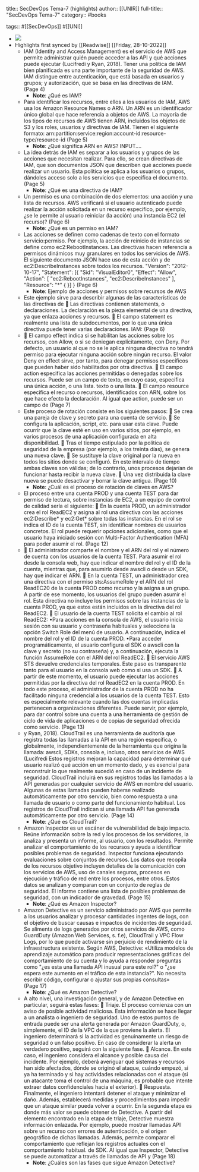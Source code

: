 title:: SecDevOps Tema-7 (highlights)
author:: [[UNIR]]
full-title:: "SecDevOps Tema-7"
category:: #books

tags:: #[[SecDevOps]] #[[UNI]]

- ![](https://readwise-assets.s3.amazonaws.com/media/uploaded_book_covers/profile_22942/63fa058f-dfb0-4855-8aa0-8ab56f3d5df5.jpg)
- Highlights first synced by [[Readwise]] [[Friday, 28-10-2022]]
	- IAM  (Identity  and  Access  Management)  es  el  servicio  de  AWS  que  permite administrar quién puede acceder a las API y qué acciones puede ejecutar (Lucifredi y Ryan, 2018). Tener una política de IAM bien planificada es una parte importante de la seguridad de AWS. IAM distingue entre autenticación, que está basada en usuarios y grupos; y autorización, que se basa en las directivas de IAM. (Page 4)
		- **Note**: ¿Qué es IAM?
	- Para identificar los recursos, entre ellos a los usuarios de IAM, AWS usa los Amazon Resource Names o ARN. Un ARN es un identificador único global que hace referencia a objetos de AWS. La mayoría de los tipos de recursos de AWS tienen ARN, incluidos los objetos de S3 y los roles, usuarios y directivas de IAM. Tienen el siguiente formato: arn:partition:service:region:account-id:resource-type/resource-id (Page 5)
		- **Note**: ¿Qué significa ARN en AWS? INPUT....
	- La idea detrás de IAM es separar a los usuarios y grupos de las acciones que necesitan realizar.  Para  ello,  se  crean  directivas  de  IAM,  que  son  documentos  JSON  que describen qué acciones puede realizar un usuario. Esta política se aplica a los usuarios o grupos, dándoles acceso solo a los servicios que especifica el documento. (Page 5)
		- **Note**: ¿Qué es una directiva de IAM?
	- Un  permiso  es  una  combinación  de  dos  elementos:  una  acción  y  una  lista  de recursos. AWS verificará si el usuario autenticado puede realizar la acción solicitada en un recurso específico, por ejemplo, ¿se le permite al usuario reiniciar (la acción) una instancia EC2 (el recurso)? (Page 6)
		- **Note**: ¿Qué es un permiso en IAM?
	- Las acciones se definen como  cadenas de texto con el formato  servicio:permiso. Por ejemplo, la acción de reinicio de instancias se define como ec2:RebootInstances. Las directivas hacen referencia a permisos dinámicos muy granulares en todos los servicios  de  AWS.  El  siguiente  documento  JSON  hace  uso  de  esta  acción  y  de ec2:DescribeInstances sobre todos los recursos. "Version": "2012-10-17", "Statement": [{ "Sid": "VisualEditor0", "Effect": "Allow", "Action": [ "ec2:RebootInstances", "ec2:DescribeInstances" ], "Resource": "*" { }] } (Page 6)
		- **Note**: Ejemplo de acciones y permisos sobre recursos de AWS
	- Este ejemplo sirve para describir algunas de las características de las directivas de   Las directivas contienen  statements, o declaraciones. La declaración es la pieza elemental de una directiva, ya que enlaza acciones y recursos.   El  campo  statement  es  realmente una  lista  de  subdocumentos, por  lo  que  una única directiva puede tener varias declaraciones. IAM: (Page 6)
	-   El campo effect indica si se habilitan las acciones sobre los recursos, con Allow, o si se deniegan explícitamente, con Deny. Por defecto, un usuario al que no se le aplica  ninguna  directiva  no  tendrá  permiso  para  ejecutar  ninguna  acción  sobre ningún recurso. El valor  Deny en  effect sirve, por tanto, para denegar permisos específicos que pueden haber sido habilitados por otra directiva.   El  campo  action  especifica  las  acciones  permitidas  o  denegadas  sobre  los recursos. Puede ser un campo de texto, en cuyo caso, especifica una única acción, o una lista. texto o una lista.   El campo resource especifica el recurso o recursos, identificados con ARN, sobre los que hace efecto la declaración. Al igual que  action, puede ser un campo de (Page 7)
	- Este  proceso  de  rotación consiste en los siguientes pasos:   Se crea una pareja de clave y secreto para una cuenta de servicio.   Se configura la aplicación, script, etc. para usar esta clave. Puede ocurrir que la clave  esté  en  uso  en  varios  sitios,  por  ejemplo,  en  varios  procesos  de  una aplicación configurada en alta disponibilidad.   Tras el tiempo estipulado por la política de seguridad de la empresa (por ejemplo, a los treinta días), se genera una nueva clave.   Se sustituye la clave original por la nueva en todos los sitios donde se configuró. En  este  intervalo  de  tiempo  ambas  claves  son  válidas;  de  lo  contrario,  unos procesos dejarían de funcionar hasta recibir la nueva clave.   Una vez distribuida la clave nueva se puede desactivar y borrar la clave antigua. (Page 10)
		- **Note**: ¿Cuál es el proceso de rotación de claves en AWS?
	- El proceso entre una cuenta PROD y una cuenta TEST para dar permiso de lectura, sobre instancias de EC2, a un equipo de control de calidad sería el siguiente:   En la cuenta PROD, un administrador crea el rol ReadEC2 y asigna al rol una directiva con las acciones ec2:Describe* y ec2:Get* sobre todas las instancias. En el rol se indica el ID de la cuenta TEST, sin identificar nombres de usuarios concretos. El rol puede requerir opciones adicionales, como que el usuario haya iniciado sesión con Multi-Factor Authentication (MFA) para poder asumir el rol. (Page 12)
	-   El administrador comparte el nombre y el ARN del rol y el número de cuenta con los usuarios de la cuenta TEST. Para asumir el rol desde la consola web, hay que indicar el nombre del rol y el ID de la cuenta, mientras que, para asumirlo desde awscli o desde un SDK, hay que indicar el ARN.   En  la  cuenta  TEST,  un  administrador  crea  una  directiva  con  el  permiso sts:AssumeRole  y  el  ARN  del  rol  ReadEC20  de  la  cuenta  PROD  como  recurso  y  la asigna a un grupo. A partir de ese momento, los usuarios del grupo pueden asumir el rol. Esta directiva no incluye los permisos sobre las instancias de la cuenta PROD, ya que estos están incluidos en la directiva del rol ReadEC2.   El usuario de la cuenta TEST solicita el cambio al rol ReadEC2: •Para acciones en la consola de AWS, el usuario inicia sesión con su usuario y contraseña habituales y selecciona la opción Switch Role del menú de usuario. A continuación, indica el nombre del rol y el ID de la cuenta PROD. •Para acceder programáticamente, el usuario configura el SDK o awscli con la clave  y  secreto  (no  su  contraseña)  y,  a  continuación,  ejecuta  la  función AssumeRole con el ARN del rol ReadEC2.   El servicio AWS STS devuelve credenciales temporales. Este paso es transparente tanto para el usuario en la consola web como si usa un SDK.   A partir de este momento, el usuario puede ejecutar las acciones permitidas por la directiva del rol ReadEC2 en la cuenta PROD. En todo este proceso, el administrador de la cuenta  PROD no ha facilitado ninguna credencial a los usuarios de la cuenta TEST. Esto es especialmente relevante cuando las dos cuentas implicadas pertenecen a organizaciones diferentes. Puede servir, por ejemplo, para dar control sobre una cuenta a una herramienta de gestión de ciclo de vida de aplicaciones o de copias de seguridad ofrecida como servicio. (Page 13)
	- y Ryan, 2018). CloudTrail es una herramienta de auditoría que registra todas las llamadas a la API en una región específica, o globalmente, independientemente de la herramienta que origina la llamada: awscli, SDKs, consola e, incluso, otros servicios de AWS (Lucifredi Estos registros mejoran la capacidad para determinar qué usuario realizó qué acción en  un  momento dado,  y  es  esencial  para  reconstruir  lo que realmente  sucedió en caso  de  un  incidente  de  seguridad.  CloudTrail  incluirá  en  sus  registros  todas  las llamadas a la API generadas por cualquier servicio de AWS en nombre del usuario. Algunas  de  estas  llamadas  pueden  haberse  realizado  automáticamente  por  otro servicio,  bien  como  respuesta  a  una  llamada  de  usuario  o  como  parte  del funcionamiento habitual. Los registros de CloudTrail indican si una llamada API fue generada automáticamente por otro servicio. (Page 14)
		- **Note**: ¿Qué es CloudTrail?
	- Amazon  Inspector  es  un  escáner  de  vulnerabilidad  de  bajo  impacto.  Reúne información sobre la red y los procesos de los servidores, la analiza y presenta un informe, al usuario, con los resultados. Permite analizar el comportamiento de los recursos y ayuda a identificar posibles problemas de seguridad. Inspector funciona ejecutando evaluaciones sobre conjuntos de recursos. Los datos que recopila de los recursos objetivo incluyen detalles de la comunicación con los servicios  de  AWS,  uso  de  canales  seguros,  procesos  en  ejecución  y  tráfico  de  red entre los procesos, entre otros. Estos datos se analizan y comparan con un conjunto de  reglas  de  seguridad.  El  informe  contiene  una  lista  de  posibles  problemas  de seguridad, con un indicador de gravedad. (Page 15)
		- **Note**: ¿Qué es Amazon Inspector?
	- Amazon Detective es un servicio administrado por AWS que permite a los usuarios analizar y procesar cantidades ingentes de logs, con el objetivo de buscar causas e impactos  de  incidentes  de  seguridad.  Se  alimenta  de  logs  generados  por  otros servicios de AWS, como GuardDuty (Amazon Web Services, s. f.e), CloudTrail y VPC Flow  Logs,  por  lo  que  puede  activarse  sin  perjuicio  de  rendimiento  de  la infraestructura existente. Según AWS, Detective: «Utiliza modelos de aprendizaje automático para producir representaciones gráficas del comportamiento de su cuenta y lo ayuda a responder preguntas como "¿es esta una llamada API inusual para este rol?" o "¿se espera este aumento  en  el  tráfico  de  esta  instancia?".  No  necesita  escribir  código, configurar o ajustar sus propias consultas» (Page 17)
		- **Note**: ¿Qué es Amazon Detective?
	- A alto nivel, una investigación general, y de Amazon Detective en particular, seguirá estas fases:   Triaje.  El  proceso  comienza  con  un  aviso  de  posible  actividad  maliciosa.  Esta información se hace llegar a un analista o ingeniero de seguridad. Uno de estos puntos  de  entrada  puede  ser  una  alerta  generada  por  Amazon  GuardDuty,  o, simplemente, el ID de la VPC de la que proviene la alerta. El ingeniero determinará si la actividad es genuinamente un riesgo de seguridad o un falso positivo. En caso de considerar la alerta un verdadero positivo, seguirá con la siguiente fase.   Alcance.  En  este  caso,  el  ingeniero  considera  el  alcance  y  posible  causa  del incidente.  Por  ejemplo,  deberá  averiguar  qué  sistemas  y  recursos  han  sido afectados, dónde se originó el ataque, cuándo empezó, si ya ha terminado y si hay actividades  relacionadas  con  el  ataque  (si  un  atacante  toma  el  control  de  una máquina, es probable que intente extraer datos confidenciales hacia el exterior).   Respuesta. Finalmente, el ingeniero intentará detener el ataque y minimizar el daño. Además, establecerá medidas y procedimientos para impedir que un ataque similar pueda volver a ocurrir. En la segunda etapa es donde más valor se puede obtener de Detective. A partir del elemento encontrado en la etapa de triaje, Detective muestra información enlazada. Por  ejemplo,  puede  mostrar  llamadas  API  sobre  un  recurso  con  errores  de autenticación, o el origen geográfico de dichas llamadas. Además, permite comparar el  comportamiento  que  reflejan  los  registros  actuales  con  el  comportamiento habitual. de SDK. Al igual que Inspector, Detective se puede automatizar a través de llamadas de API y (Page 18)
		- **Note**: ¿Cuáles son las fases que sigue Amazon Detective?